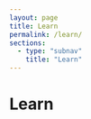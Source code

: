 ```yaml
---
layout: page
title: Learn
permalink: /learn/
sections:
  - type: "subnav"
    title: "Learn"
---
```


# <span class="emphasized-header">Learn</span>